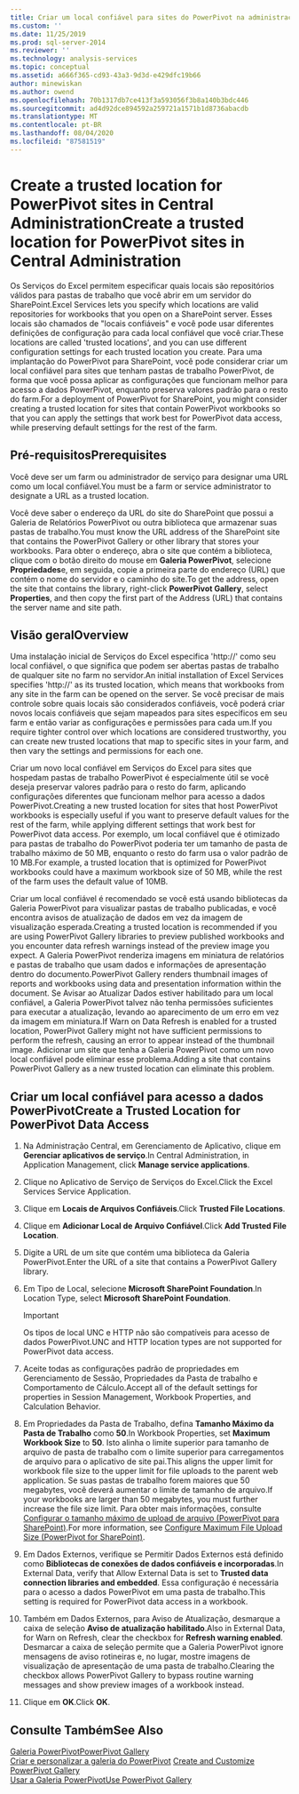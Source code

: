 ```yaml
---
title: Criar um local confiável para sites do PowerPivot na administração central | Microsoft Docs
ms.custom: ''
ms.date: 11/25/2019
ms.prod: sql-server-2014
ms.reviewer: ''
ms.technology: analysis-services
ms.topic: conceptual
ms.assetid: a666f365-cd93-43a3-9d3d-e429dfc19b66
author: minewiskan
ms.author: owend
ms.openlocfilehash: 70b1317db7ce413f3a593056f3b8a140b3bdc446
ms.sourcegitcommit: ad4d92dce894592a259721a1571b1d8736abacdb
ms.translationtype: MT
ms.contentlocale: pt-BR
ms.lasthandoff: 08/04/2020
ms.locfileid: "87581519"
---
```

# <a name="create-a-trusted-location-for-powerpivot-sites-in-central-administration"></a><span data-ttu-id="1e812-102">Create a trusted location for PowerPivot sites in Central Administration</span><span class="sxs-lookup"><span data-stu-id="1e812-102">Create a trusted location for PowerPivot sites in Central Administration</span></span>
  <span data-ttu-id="1e812-103">Os Serviços do Excel permitem especificar quais locais são repositórios válidos para pastas de trabalho que você abrir em um servidor do SharePoint.</span><span class="sxs-lookup"><span data-stu-id="1e812-103">Excel Services lets you specify which locations are valid repositories for workbooks that you open on a SharePoint server.</span></span> <span data-ttu-id="1e812-104">Esses locais são chamados de "locais confiáveis" e você pode usar diferentes definições de configuração para cada local confiável que você criar.</span><span class="sxs-lookup"><span data-stu-id="1e812-104">These locations are called 'trusted locations', and you can use different configuration settings for each trusted location you create.</span></span> <span data-ttu-id="1e812-105">Para uma implantação do PowerPivot para SharePoint, você pode considerar criar um local confiável para sites que tenham pastas de trabalho PowerPivot, de forma que você possa aplicar as configurações que funcionam melhor para acesso a dados PowerPivot, enquanto preserva valores padrão para o resto do farm.</span><span class="sxs-lookup"><span data-stu-id="1e812-105">For a deployment of PowerPivot for SharePoint, you might consider creating a trusted location for sites that contain PowerPivot workbooks so that you can apply the settings that work best for PowerPivot data access, while preserving default settings for the rest of the farm.</span></span>  
  
  
  
## <a name="prerequisites"></a><span data-ttu-id="1e812-106">Pré-requisitos</span><span class="sxs-lookup"><span data-stu-id="1e812-106">Prerequisites</span></span>  
 <span data-ttu-id="1e812-107">Você deve ser um farm ou administrador de serviço para designar uma URL como um local confiável.</span><span class="sxs-lookup"><span data-stu-id="1e812-107">You must be a farm or service administrator to designate a URL as a trusted location.</span></span>  
  
 <span data-ttu-id="1e812-108">Você deve saber o endereço da URL do site do SharePoint que possui a Galeria de Relatórios PowerPivot ou outra biblioteca que armazenar suas pastas de trabalho.</span><span class="sxs-lookup"><span data-stu-id="1e812-108">You must know the URL address of the SharePoint site that contains the PowerPivot Gallery or other library that stores your workbooks.</span></span> <span data-ttu-id="1e812-109">Para obter o endereço, abra o site que contém a biblioteca, clique com o botão direito do mouse em **Galeria PowerPivot**, selecione **Propriedades**e, em seguida, copie a primeira parte do endereço (URL) que contém o nome do servidor e o caminho do site.</span><span class="sxs-lookup"><span data-stu-id="1e812-109">To get the address, open the site that contains the library, right-click **PowerPivot Gallery**, select **Properties**, and then copy the first part of the Address (URL) that contains the server name and site path.</span></span>  
  
##  <a name="overview"></a><a name="overview"></a> <span data-ttu-id="1e812-110">Visão geral</span><span class="sxs-lookup"><span data-stu-id="1e812-110">Overview</span></span>  
 <span data-ttu-id="1e812-111">Uma instalação inicial de Serviços do Excel especifica 'http://' como seu local confiável, o que significa que podem ser abertas pastas de trabalho de qualquer site no farm no servidor.</span><span class="sxs-lookup"><span data-stu-id="1e812-111">An initial installation of Excel Services specifies 'http://' as its trusted location, which means that workbooks from any site in the farm can be opened on the server.</span></span> <span data-ttu-id="1e812-112">Se você precisar de mais controle sobre quais locais são considerados confiáveis, você poderá criar novos locais confiáveis que sejam mapeados para sites específicos em seu farm e então variar as configurações e permissões para cada um.</span><span class="sxs-lookup"><span data-stu-id="1e812-112">If you require tighter control over which locations are considered trustworthy, you can create new trusted locations that map to specific sites in your farm, and then vary the settings and permissions for each one.</span></span>  
  
 <span data-ttu-id="1e812-113">Criar um novo local confiável em Serviços do Excel para sites que hospedam pastas de trabalho PowerPivot é especialmente útil se você deseja preservar valores padrão para o resto do farm, aplicando configurações diferentes que funcionam melhor para acesso a dados PowerPivot.</span><span class="sxs-lookup"><span data-stu-id="1e812-113">Creating a new trusted location for sites that host PowerPivot workbooks is especially useful if you want to preserve default values for the rest of the farm, while applying different settings that work best for PowerPivot data access.</span></span> <span data-ttu-id="1e812-114">Por exemplo, um local confiável que é otimizado para pastas de trabalho do PowerPivot poderia ter um tamanho de pasta de trabalho máximo de 50 MB, enquanto o resto do farm usa o valor padrão de 10 MB.</span><span class="sxs-lookup"><span data-stu-id="1e812-114">For example, a trusted location that is optimized for PowerPivot workbooks could have a maximum workbook size of 50 MB, while the rest of the farm uses the default value of 10MB.</span></span>  
  
 <span data-ttu-id="1e812-115">Criar um local confiável é recomendado se você está usando bibliotecas da Galeria PowerPivot para visualizar pastas de trabalho publicadas, e você encontra avisos de atualização de dados em vez da imagem de visualização esperada.</span><span class="sxs-lookup"><span data-stu-id="1e812-115">Creating a trusted location is recommended if you are using PowerPivot Gallery libraries to preview published workbooks and you encounter data refresh warnings instead of the preview image you expect.</span></span> <span data-ttu-id="1e812-116">A Galeria PowerPivot renderiza imagens em miniatura de relatórios e pastas de trabalho que usam dados e informações de apresentação dentro do documento.</span><span class="sxs-lookup"><span data-stu-id="1e812-116">PowerPivot Gallery renders thumbnail images of reports and workbooks using data and presentation information within the document.</span></span> <span data-ttu-id="1e812-117">Se Avisar ao Atualizar Dados estiver habilitado para um local confiável, a Galeria PowerPivot talvez não tenha permissões suficientes para executar a atualização, levando ao aparecimento de um erro em vez da imagem em miniatura.</span><span class="sxs-lookup"><span data-stu-id="1e812-117">If Warn on Data Refresh is enabled for a trusted location, PowerPivot Gallery might not have sufficient permissions to perform the refresh, causing an error to appear instead of the thumbnail image.</span></span> <span data-ttu-id="1e812-118">Adicionar um site que tenha a Galeria PowerPivot como um novo local confiável pode eliminar esse problema.</span><span class="sxs-lookup"><span data-stu-id="1e812-118">Adding a site that contains PowerPivot Gallery as a new trusted location can eliminate this problem.</span></span>  
  
##  <a name="create-a-trusted-location-for-powerpivot-data-access"></a><a name="create"></a><span data-ttu-id="1e812-119">Criar um local confiável para acesso a dados PowerPivot</span><span class="sxs-lookup"><span data-stu-id="1e812-119">Create a Trusted Location for PowerPivot Data Access</span></span>  
  
1.  <span data-ttu-id="1e812-120">Na Administração Central, em Gerenciamento de Aplicativo, clique em **Gerenciar aplicativos de serviço**.</span><span class="sxs-lookup"><span data-stu-id="1e812-120">In Central Administration, in Application Management, click **Manage service applications**.</span></span>  
  
2.  <span data-ttu-id="1e812-121">Clique no Aplicativo de Serviço de Serviços do Excel.</span><span class="sxs-lookup"><span data-stu-id="1e812-121">Click the Excel Services Service Application.</span></span>  
  
3.  <span data-ttu-id="1e812-122">Clique em **Locais de Arquivos Confiáveis**.</span><span class="sxs-lookup"><span data-stu-id="1e812-122">Click **Trusted File Locations**.</span></span>  
  
4.  <span data-ttu-id="1e812-123">Clique em **Adicionar Local de Arquivo Confiável**.</span><span class="sxs-lookup"><span data-stu-id="1e812-123">Click **Add Trusted File Location**.</span></span>  
  
5.  <span data-ttu-id="1e812-124">Digite a URL de um site que contém uma biblioteca da Galeria PowerPivot.</span><span class="sxs-lookup"><span data-stu-id="1e812-124">Enter the URL of a site that contains a PowerPivot Gallery library.</span></span>  
  
6.  <span data-ttu-id="1e812-125">Em Tipo de Local, selecione **Microsoft SharePoint Foundation**.</span><span class="sxs-lookup"><span data-stu-id="1e812-125">In Location Type, select **Microsoft SharePoint Foundation**.</span></span>  
  
    > [!IMPORTANT]  
    >  <span data-ttu-id="1e812-126">Os tipos de local UNC e HTTP não são compatíveis para acesso de dados PowerPivot.</span><span class="sxs-lookup"><span data-stu-id="1e812-126">UNC and HTTP location types are not supported for PowerPivot data access.</span></span>  
  
7.  <span data-ttu-id="1e812-127">Aceite todas as configurações padrão de propriedades em Gerenciamento de Sessão, Propriedades da Pasta de trabalho e Comportamento de Cálculo.</span><span class="sxs-lookup"><span data-stu-id="1e812-127">Accept all of the default settings for properties in Session Management, Workbook Properties, and Calculation Behavior.</span></span>  
  
8.  <span data-ttu-id="1e812-128">Em Propriedades da Pasta de Trabalho, defina **Tamanho Máximo da Pasta de Trabalho** como **50**.</span><span class="sxs-lookup"><span data-stu-id="1e812-128">In Workbook Properties, set **Maximum Workbook Size** to **50**.</span></span> <span data-ttu-id="1e812-129">Isto alinha o limite superior para tamanho de arquivo de pasta de trabalho com o limite superior para carregamentos de arquivo para o aplicativo de site pai.</span><span class="sxs-lookup"><span data-stu-id="1e812-129">This aligns the upper limit for workbook file size to the upper limit for file uploads to the parent web application.</span></span> <span data-ttu-id="1e812-130">Se suas pastas de trabalho forem maiores que 50 megabytes, você deverá aumentar o limite de tamanho de arquivo.</span><span class="sxs-lookup"><span data-stu-id="1e812-130">If your workbooks are larger than 50 megabytes, you must further increase the file size limit.</span></span> <span data-ttu-id="1e812-131">Para obter mais informações, consulte [Configurar o tamanho máximo de upload de arquivo &#40;PowerPivot para SharePoint&#41;](configure-maximum-file-upload-size-power-pivot-for-sharepoint.md).</span><span class="sxs-lookup"><span data-stu-id="1e812-131">For more information, see [Configure Maximum File Upload Size &#40;PowerPivot for SharePoint&#41;](configure-maximum-file-upload-size-power-pivot-for-sharepoint.md).</span></span>  
  
9. <span data-ttu-id="1e812-132">Em Dados Externos, verifique se Permitir Dados Externos está definido como **Bibliotecas de conexões de dados confiáveis e incorporadas**.</span><span class="sxs-lookup"><span data-stu-id="1e812-132">In External Data, verify that Allow External Data is set to **Trusted data connection libraries and embedded**.</span></span> <span data-ttu-id="1e812-133">Essa configuração é necessária para o acesso a dados PowerPivot em uma pasta de trabalho.</span><span class="sxs-lookup"><span data-stu-id="1e812-133">This setting is required for PowerPivot data access in a workbook.</span></span>  
  
10. <span data-ttu-id="1e812-134">Também em Dados Externos, para Aviso de Atualização, desmarque a caixa de seleção **Aviso de atualização habilitado**.</span><span class="sxs-lookup"><span data-stu-id="1e812-134">Also in External Data, for Warn on Refresh, clear the checkbox for **Refresh warning enabled**.</span></span> <span data-ttu-id="1e812-135">Desmarcar a caixa de seleção permite que a Galeria PowerPivot ignore mensagens de aviso rotineiras e, no lugar, mostre imagens de visualização de apresentação de uma pasta de trabalho.</span><span class="sxs-lookup"><span data-stu-id="1e812-135">Clearing the checkbox allows PowerPivot Gallery to bypass routine warning messages and show preview images of a workbook instead.</span></span>  
  
11. <span data-ttu-id="1e812-136">Clique em **OK**.</span><span class="sxs-lookup"><span data-stu-id="1e812-136">Click **OK**.</span></span>  
  
## <a name="see-also"></a><span data-ttu-id="1e812-137">Consulte Também</span><span class="sxs-lookup"><span data-stu-id="1e812-137">See Also</span></span>  
 [<span data-ttu-id="1e812-138">Galeria PowerPivot</span><span class="sxs-lookup"><span data-stu-id="1e812-138">PowerPivot Gallery</span></span>](../../index.yml)  
 <span data-ttu-id="1e812-139">[Criar e personalizar a galeria do PowerPivot](create-and-customize-power-pivot-gallery.md) </span><span class="sxs-lookup"><span data-stu-id="1e812-139">[Create and Customize PowerPivot Gallery](create-and-customize-power-pivot-gallery.md) </span></span>  
 [<span data-ttu-id="1e812-140">Usar a Galeria PowerPivot</span><span class="sxs-lookup"><span data-stu-id="1e812-140">Use PowerPivot Gallery</span></span>](use-power-pivot-gallery.md)  
  
  
